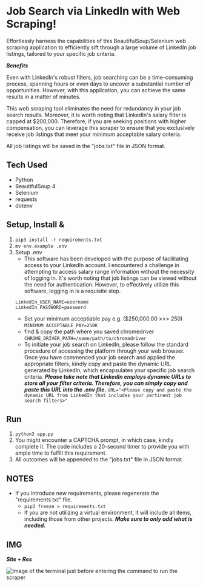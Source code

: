 # Job Search via LinkedIn with Web Scraping!
Effortlessly harness the capabilities of this BeautifulSoup/Selenium web scraping application to efficiently sift through a large volume of LinkedIn job listings, tailored to your specific job criteria.

***Benefits***

Even with LinkedIn's robust filters, job searching can be a time-consuming process, spanning hours or even days to uncover a substantial number of opportunities. However, with this application, you can achieve the same results in a matter of minutes.

This web scraping tool eliminates the need for redundancy in your job search results. Moreover, it is worth noting that LinkedIn's salary filter is capped at $200,000. Therefore, if you are seeking positions with higher compensation, you can leverage this scraper to ensure that you exclusively receive job listings that meet your minimum acceptable salary criteria.

All job listings will be saved in the "jobs.txt" file in JSON format.

## Tech Used
- Python
- BeautifulSoup 4
- Selenium
- requests
- dotenv


## Setup, Install & 

1. `pip3 install -r requirements.txt`
2. `mv env.example .env`
3. Setup .env
    - This software has been developed with the purpose of facilitating access to your LinkedIn account. I encountered a challenge in attempting to access salary range information without the necessity of logging in. It's worth noting that job listings can be viewed without the need for authentication. However, to effectively utilize this software, logging in is a requisite step.
    ```
    LinkedIn_USER_NAME=username
    LinkedIn_PASSWORD=password  
    ```
    - Set your minimum acceptiable pay e.g. ($250,000.00 >>> 250) 
    `MINIMUM_ACCEPTABLE_PAY=250K`
    - find & copy the path where you saved chromedriver
    `CHROME_DRIVER_PATH=/some/path/to/chromedriver`
    - To initiate your job search on LinkedIn, please follow the standard procedure of accessing the platform through your web browser. Once you have commenced your job search and applied the appropriate filters, kindly copy and paste the dynamic URL generated by LinkedIn, which encapsulates your specific job search criteria. ***Please take note that LinkedIn employs dynamic URLs to store all your filter criteria. Therefore, you can simply copy and paste this URL into the .env file.***
    `URL="<Please copy and paste the dynamic URL from LinkedIn that includes your pertinent job search filters>"`

## Run

1. `python3 app.py`
2. You might encounter a CAPTCHA prompt, in which case, kindly complete it. The code includes a 20-second timer to provide you with ample time to fulfill this requirement.
3. All outcomes will be appended to the "jobs.txt" file in JSON format.


## NOTES

- If you introduce new requirements, please regenerate the "requirements.txt" file.
    - `pip3 freeze > requirements.txt` 
    - If you are not utilizing a virtual environment, it will include all items, including those from other projects. ***Make sure to only add what is needed.*** 


## IMG

***Site + Res***

![Image of the terminal just before entering the command to run the scraper](https://raw.githubusercontent.com/LWRGitHub/________/main/job-search-scraping-img.png)